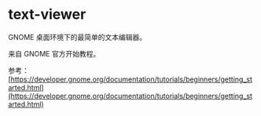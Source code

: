 # text-viewer

GNOME 桌面环境下的最简单的文本编辑器。

来自 GNOME 官方开始教程。

参考：[https://developer.gnome.org/documentation/tutorials/beginners/getting_started.html](https://developer.gnome.org/documentation/tutorials/beginners/getting_started.html)


